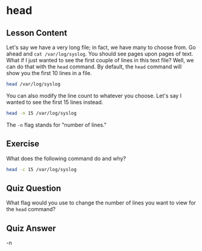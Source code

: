 # head

## Lesson Content

Let's say we have a very long file; in fact, we have many to choose from. Go ahead and `cat /var/log/syslog`. You should see pages upon pages of text. What if I just wanted to see the first couple of lines in this text file? Well, we can do that with the `head` command. By default, the `head` command will show you the first 10 lines in a file.

```bash
head /var/log/syslog
```

You can also modify the line count to whatever you choose. Let's say I wanted to see the first 15 lines instead.

```bash
head -n 15 /var/log/syslog
```

The `-n` flag stands for "number of lines."

## Exercise

What does the following command do and why?

```bash
head -c 15 /var/log/syslog
```

## Quiz Question

What flag would you use to change the number of lines you want to view for the `head` command?

## Quiz Answer

-n
